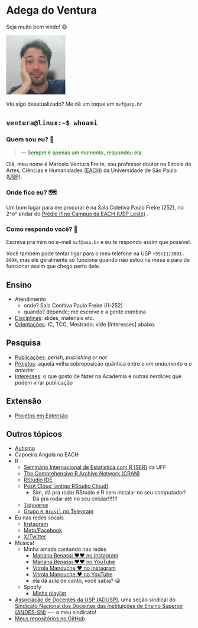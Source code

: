 # Adega do Ventura

Seja muito bem vindo! 😄

![Olá!](img/4x4-marcelo.jpeg)

Viu algo desatualizado? Me dê um toque em `mvf@usp.br`

## `ventura@linux:~$ whoami`

### Quem sou eu? 🤔

<blockquote style="color:DarkGreen;">

— Sempre é apenas um momento, respondeu ela.

</blockquote>

Olá, meu nome é Marcelo Ventura Freire, sou professor doutor na Escola de Artes, Ciências e Humanidades ([EACH](https://www.each.usp.br)) da Universidade de São Paulo ([USP](https://www.usp.br)).

### Onde fico eu? 🗺

Um bom lugar para me procurar é na Sala Coletiva Paulo Freire (252), no 2^o^ andar do [Prédio I1 no Campus da EACH (USP Leste)](https://maps.app.goo.gl/UbmBhvS2nXhiCCgQA) .

### Como respondo você? 🤷

Escreva pra mim no e-mail `mvf@usp.br` e eu te respondo assim que possível.

Você também pode tentar ligar para o meu telefone na USP `+55(11)3091-8894`, mas ele geralmente só funciona quando não estou na mesa e para de funcionar assim que chego perto dele.

## Ensino

-   Atendimento
    -   onde? Sala Coeltiva Paulo Freire (I1-252)
    -   quando? depende; me escreve e a gente combina
-   [Disciplinas](disciplinas.md): slides, materiais etc.
-   [Orientações](orientações.md): IC, TCC, Mestrado; vide [Interesses] abaixo.

## Pesquisa

-   [Publicações](publicações.md): *perish, publishing or not*
-   [Projetos](projetos.md): aquela velha sobreposição quântica entre o *em andamento* e o *anterior*
-   [Interesses](interesses.md): o que gosto de fazer na Academia e outras nerdices que podem virar publicação

## Extensão

-   [Projetos em Extensão](extensão.md)

<!-- ## Cultura -->

<!-- ## Inovação -->

## Outros tópicos

-   [Autismo](autismo.md)
-   Capoeira Angola na EACH
-   R
    -   [Seminário Internacional de Estatística com R (SER)](https://ser.uff.br/) da UFF
    -   [The Comprehensive R Archive Network (CRAN)](https://cran.r-project.org/)
    -   [RStudio IDE](https://posit.co/products/open-source/rstudio/)
    -   [Posit Cloud (antigo RStudio Cloud)](https://posit.cloud/)
        -   Sim, dá pra rodar RStudio e R sem instalar no seu computador!  Dá pra rodar até no seu celular!!!1!!
    -   [Tidyverse](https://www.tidyverse.org/)
    -   [Grupo `R Brasil` no Telegram](https://t.me/rbrasiloficial)
-   Eu nas redes socais
    -   [Instagram](https://www.instagram.com/omarceloventura/)
    -   [Meta/Facebook](https://Eh-brinks-Nao-tenho-feicibuque.com)
    -   [X/Twitter](https://Eh-brinks-Nao-tenho-tuiter.com)
-   Música!
    -   Minha amada cantando nas redes
        -   [Mariana Benassi ♥♥ no Instagram](https://www.instagram.com/mari.benassi.canto/)
        -   [Mariana Benassi ♥♥ no YouTube](https://www.youtube.com/@marianaebw)
        -   [Vitrola Manouche ♥ no Instagram](https://www.instagram.com/vitrolamanouche)
        -   [Vitrola Manouche ♥ no YouTube](https://www.youtube.com/@vitrolamanouche)
        -   ela dá aula de canto, você sabia? 😜
    -   Spotify
        -   [Minha playlist](https://open.spotify.com/playlist/01D0FoG20G3B27iSxBxEDh?si=3ccea591f0774b29)
-   [Associação de Docentes da USP (ADUSP)](https://adusp.org.br/), uma seção sindical do [Sindicato Nacional dos Docentes das Instituições de Ensino Superior (ANDES-SN)](https://www.andes.org.br/) --- o meu sindicato!
-   [Meus repositórios no GitHub](https://github.com/mvf-each-usp?tab=repositories)
